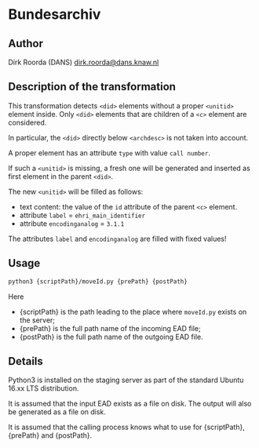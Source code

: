 Bundesarchiv
============

Author
------

Dirk Roorda (DANS) dirk.roorda@dans.knaw.nl

Description of the transformation
---------------------------------

This transformation detects `<did>` elements without a proper `<unitid>` element
inside. Only `<did>` elements that are children of a `<c>` element are
considered.

In particular, the `<did>` directly below `<archdesc>` is not taken into
account.

A proper <unitid> element has an attribute `type` with value `call number`.

If such a `<unitid>` is missing, a fresh one will be generated and inserted as
first element in the parent `<did>`.

The new `<unitid>` will be filled as follows:

*   text content: the value of the `id` attribute of the parent `<c>` element.
*   attribute `label` = `ehri_main_identifier`
*   attribute `encodinganalog` = `3.1.1`

The attributes `label` and `encodinganalog` are filled with fixed values!

Usage
-----

```sh
python3 {scriptPath}/moveId.py {prePath} {postPath}
```

Here

*   {scriptPath} is the path leading to the place where `moveId.py` exists on the
    server;
*   {prePath} is the full path name of the incoming EAD file;
*   {postPath} is the full path name of the outgoing EAD file.

Details
-------

Python3 is installed on the staging server as part of the standard Ubuntu 16.xx
LTS distribution.

It is assumed that the input EAD exists as a file on disk. The output will also
be generated as a file on disk.

It is assumed that the calling process knows what to use for {scriptPath},
{prePath} and {postPath}.

